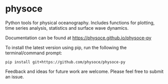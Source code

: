 # physoce

Python tools for physical oceanography. Includes functions for plotting, time series analysis, statistics and surface wave dynamics.

Documentation can be found at https://physoce.github.io/physoce-py

To install the latest version using pip, run the following the terminal/command prompt:

`pip install git+https://github.com/physoce/physoce-py`

Feedback and ideas for future work are welcome. Please feel free to submit an issue.
